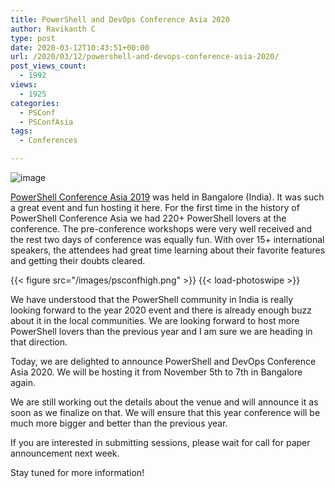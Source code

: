 ```yaml
---
title: PowerShell and DevOps Conference Asia 2020
author: Ravikanth C
type: post
date: 2020-03-12T10:43:51+00:00
url: /2020/03/12/powershell-and-devops-conference-asia-2020/
post_views_count:
  - 1992
views:
  - 1925
categories:
  - PSConf
  - PSConfAsia
tags:
  - Conferences

---
```

![image](/images/psconfstat.png)

<a rel="noreferrer noopener" aria-label="PowerShell Conference Asia 2019 (opens in a new tab)" href="http://psconference2017.azurewebsites.net/" target="_blank">PowerShell Conference Asia 2019</a> was held in Bangalore (India). It was such a great event and fun hosting it here. For the first time in the history of PowerShell Conference Asia we had 220+ PowerShell lovers at the conference. The pre-conference workshops were very well received and the rest two days of conference was equally fun. With over 15+ international speakers, the attendees had great time learning about their favorite features and getting their doubts cleared.

{{< figure src="/images/psconfhigh.png" >}} {{< load-photoswipe >}}

We have understood that the PowerShell community in India is really looking forward to the year 2020 event and there is already enough buzz about it in the local communities. We are looking forward to host more PowerShell lovers than the previous year and I am sure we are heading in that direction.

Today, we are delighted to announce PowerShell and DevOps Conference Asia 2020. We will be hosting it from November 5th to 7th in Bangalore again.

We are still working out the details about the venue and will announce it as soon as we finalize on that. We will ensure that this year conference will be much more bigger and better than the previous year. 

If you are interested in submitting sessions, please wait for call for paper announcement next week. 

Stay tuned for more information!